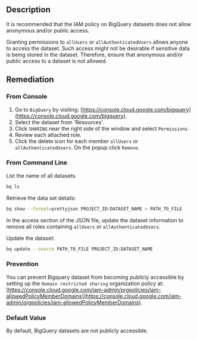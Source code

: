 ## Description

It is recommended that the IAM policy on BigQuery datasets does not allow anonymous and/or public access.

Granting permissions to `allUsers` or `allAuthenticatedUsers` allows anyone to access the dataset. Such access might not be desirable if sensitive data is being stored in the dataset. Therefore, ensure that anonymous and/or public access to a dataset is not allowed.

## Remediation

### From Console

1. Go to `BigQuery` by visiting: [https://console.cloud.google.com/bigquery](https://console.cloud.google.com/bigquery).
2. Select the dataset from 'Resources'.
3. Click `SHARING` near the right side of the window and select `Permissions`.
4. Review each attached role.
5. Click the delete icon for each member `allUsers` or `allAuthenticatedUsers`. On the popup click `Remove`.

### From Command Line

List the name of all datasets.

```bash
bq ls
```

Retrieve the data set details:

```bash
bq show --format=prettyjson PROJECT_ID:DATASET_NAME > PATH_TO_FILE
```

In the access section of the JSON file, update the dataset information to remove all roles containing `allUsers` or `allAuthenticatedUsers`.

Update the dataset:

```bash
bq update --source PATH_TO_FILE PROJECT_ID:DATASET_NAME
```

### Prevention

You can prevent Bigquery dataset from becoming publicly accessible by setting up the `Domain restricted sharing` organization policy at: [https://console.cloud.google.com/iam-admin/orgpolicies/iam-allowedPolicyMemberDomains](https://console.cloud.google.com/iam-admin/orgpolicies/iam-allowedPolicyMemberDomains).

### Default Value

By default, BigQuery datasets are not publicly accessible.
